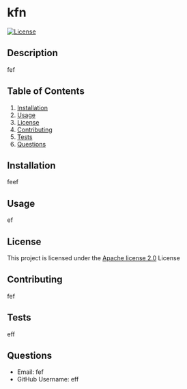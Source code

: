 
  
  # kfn

  [![License](https://img.shields.io/badge/License-Apache%202.0-blue.svg)](https://opensource.org/licenses/Apache-2.0)

  ## Description
  fef

  ## Table of Contents

  1. [Installation](#Installation)
  2. [Usage](#Usage)
  3. [License](#License)
  4. [Contributing](#Contributing)
  5. [Tests](#Tests)
  6. [Questions](#Questions)

  ## Installation
  feef

  ## Usage
  ef

  ## License
  This project is licensed under the [Apache license 2.0](https://choosealicense.com/licenses/apache-2.0/) License

  ## Contributing
  fef

  ## Tests
  eff

  ## Questions

  - Email: fef
  - GitHub Username: eff

